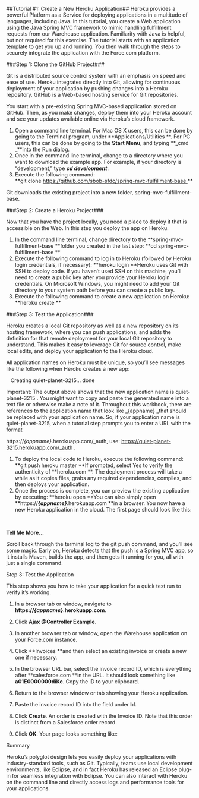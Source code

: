 ##Tutorial #1: Create a New Heroku Application##
Heroku provides a powerful Platform as a Service for deploying applications in a multitude of languages, including Java. In this tutorial, you create a Web application using the Java Spring MVC framework to mimic handling fulfillment requests from our Warehouse application.
Familiarity with Java is helpful, but not required for this exercise. The tutorial starts with an application template to get you up and running. You then walk through the steps to securely integrate the application with the Force.com platform.

###Step 1: Clone the GitHub Project###

Git is a distributed source control system with an emphasis on speed and ease of use. Heroku integrates directly into Git, allowing for continuous deployment of your application by pushing changes into a Heroku repository. GitHub is a Web-based hosting service for Git repositories.

You start with a pre-existing Spring MVC-based application stored on GitHub. Then, as you make changes, deploy them into your Heroku account and see your updates available online via Heroku’s cloud framework.

1. Open a command line terminal. For Mac OS X users, this can be done by going to the Terminal program, under **Applications/Utilities **. For PC users, this can be done by going to the **Start Menu**, and typing **_cmd _**into the Run dialog. 
2. Once in the command line terminal, change to a directory where you want to download the example app. For example, if your directory is “development,” type **_cd development_**. 
3. Execute the following command:  
**git clone https://github.com/sbob-sfdc/spring-mvc-fulfillment-base **

Git downloads the existing project into a new folder, spring-mvc-fulfillment-base. 

###Step 2: Create a Heroku Project###

Now that you have the project locally, you need a place to deploy it that is accessible on the Web. In this step you deploy the app on Heroku.

1. In the command line terminal, change directory to the **spring-mvc-fulfillment-base **folder you created in the last step: **cd spring-mvc-fulfillment-base **
2. Execute the following command to log in to Heroku (followed by Heroku login credentials, if necessary): **heroku login **Heroku uses Git with SSH to deploy code. If you haven’t used SSH on this machine, you’ll need to create a public key after you provide your Heroku login credentials. On Microsoft Windows, you might need to add your Git directory to your system path before you can create a public key. 
3. Execute the following command to create a new application on Heroku: **heroku create **

###Step 3: Test the Application###

Heroku creates a local Git repository as well as a new repository on its hosting framework, where you can push applications, and adds the definition for that remote deployment for your local Git repository to understand. This makes it easy to leverage Git for source control, make local edits, and deploy your application to the Heroku cloud.

All application names on Heroku must be unique, so you’ll see messages like the following when Heroku creates a new app:

   Creating quiet-planet-3215... done

Important: The output above shows that the new application name is quiet-planet-3215 . You might want to copy and paste the generated name into a text file or otherwise make a note of it. Throughout this workbook, there are references to the application name that look like _{appname} _that should be replaced with your application name. So, if your application name is quiet-planet-3215, when a tutorial step prompts you to enter a URL with the format

https://_{appname}_.herokuapp.com/_auth, use: https://quiet-planet-3215.herokuapp.com/_auth .

1. To deploy the local code to Heroku, execute the following command: **git push heroku master **If prompted, select Yes to verify the authenticity of **heroku.com **. The deployment process will take a while as it copies files, grabs any required dependencies, compiles, and then deploys your application. 
2. Once the process is complete, you can preview the existing application by executing: **heroku open **You can also simply open **https://****_{appname}_****.herokuapp.com **in a browser. You now have a new Heroku application in the cloud. The first page should look like this: 

 

**Tell Me More...**

Scroll back through the terminal log to the git push command, and you’ll see some magic. Early on, Heroku detects that the push is a Spring MVC app, so it installs Maven, builds the app, and then gets it running for you, all with just a single command.

Step 3: Test the Application

This step shows you how to take your application for a quick test run to verify it’s working.

1. In a browser tab or window, navigate to **https://****_{appname}_****.herokuapp.com**. 
2. Click **Ajax @Controller Example**. 

1. In another browser tab or window, open the Warehouse application on your Force.com instance. 
2. Click **Invoices **and then select an existing invoice or create a new one if necessary. 
3. In the browser URL bar, select the invoice record ID, which is everything after **salesforce.com **in the URL. It should look something like **a01E0000000diKc**. Copy the ID to your clipboard. 
4. Return to the browser window or tab showing your Heroku application. 
5. Paste the invoice record ID into the field under **Id**. 
6. Click **Create**. An order is created with the Invoice ID. Note that this order is distinct from a Salesforce order record. 
7. Click **OK**. Your page looks something like: 

Summary

Heroku’s polyglot design lets you easily deploy your applications with industry-standard tools, such as Git. Typically, teams use local development environments, like Eclipse, and in fact Heroku has released an Eclipse plug-in for seamless integration with Eclipse. You can also interact with Heroku on the command line and directly access logs and performance tools for your applications.
